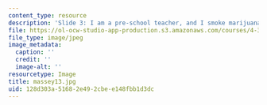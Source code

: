 ```yaml
---
content_type: resource
description: 'Slide 3: I am a pre-school teacher, and I smoke marijuana [Thumbnail]'
file: https://ol-ocw-studio-app-production.s3.amazonaws.com/courses/4-341-introduction-to-photography-fall-2002/128d303a51682e492cbee148fbb1d3dc_massey13.jpg
file_type: image/jpeg
image_metadata:
  caption: ''
  credit: ''
  image-alt: ''
resourcetype: Image
title: massey13.jpg
uid: 128d303a-5168-2e49-2cbe-e148fbb1d3dc
---
```


